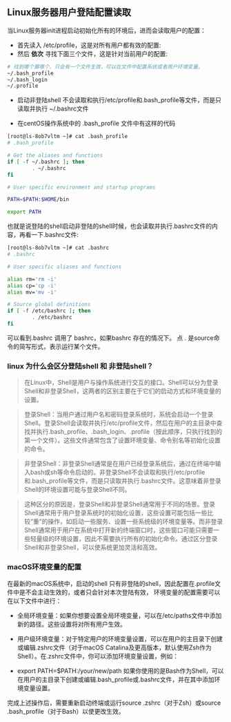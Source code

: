 ## Linux服务器用户登陆配置读取

当Linux服务器init进程启动初始化所有的环境后，进而会读取用户的配置：

-   首先读入 /etc/profile，这是对所有用户都有效的配置:
-   然后 **依次** 寻找下面三个文件，这是针对当前用户的配置:

```sh
# 找到哪个算哪个，只会有一个文件生效，可以在文件中配置系统或者用户环境变量。
~/.bash_profile
~/.bash_login
~/.profile
```

-   启动非登陆shell
    不会读取和执行/etc/profile和.bash_profile等文件，而是只读取并执行 ~/.bashrc文件

-   在centOS操作系统中的 .bash_profile 文件中有这样的代码

```sh
[root@ls-8ob7vltm ~]# cat .bash_profile
# .bash_profile

# Get the aliases and functions
if [ -f ~/.bashrc ]; then
        . ~/.bashrc
fi

# User specific environment and startup programs

PATH=$PATH:$HOME/bin

export PATH

```

也就是说登陆的shell启动非登陆的shell时候，也会读取并执行.bashrc文件的内容，再看一下.bashrc文件:

```sh
[root@ls-8ob7vltm ~]# cat .bashrc
# .bashrc

# User specific aliases and functions

alias rm='rm -i'
alias cp='cp -i'
alias mv='mv -i'

# Source global definitions
if [ -f /etc/bashrc ]; then
        . /etc/bashrc
fi
```

可以看到.bashrc 调用了 bashrc，如果bashrc 存在的情况下。
点 . 是source命令的简写形式，表示运行某个文件。

### linux 为什么会区分登陆shell 和 非登陆shell？

> 在Linux中，Shell是用户与操作系统进行交互的接口。Shell可以分为登录Shell和非登录Shell，这两者的区别主要在于它们的启动方式和环境变量的设置。

> 登录Shell：当用户通过用户名和密码登录系统时，系统会启动一个登录Shell。登录Shell会读取并执行/etc/profile文件，然后在用户的主目录中查找并执行.bash_profile、.bash_login、.profile（按此顺序，只执行找到的第一个文件）。这些文件通常包含了设置环境变量、命令别名等初始化设置的命令。

> 非登录Shell：非登录Shell通常是在用户已经登录系统后，通过在终端中输入bash或sh等命令启动的。非登录Shell不会读取和执行/etc/profile和.bash_profile等文件，而是只读取并执行.bashrc文件。这意味着非登录Shell的环境设置可能与登录Shell不同。

> 这种区分的原因是，登录Shell和非登录Shell通常用于不同的场景。登录Shell通常用于用户登录系统时的初始化设置，这些设置可能包括一些比较“重”的操作，如启动一些服务、设置一些系统级的环境变量等。而非登录Shell通常用于用户在系统中打开新的终端窗口时，这些窗口可能只需要一些轻量级的环境设置，因此不需要执行所有的初始化命令。通过区分登录Shell和非登录Shell，可以使系统更加灵活和高效。

### macOS环境变量的配置

在最新的macOS系统中，启动的shell 只有非登陆的shell，因此配置在.profile文件中是不会主动生效的，或者只会针对本次登陆有效， 环境变量的配置需要可以在以下文件中进行：

-   全局环境变量：如果你想要设置全局环境变量，可以在/etc/paths文件中添加新的路径。这些设置将对所有用户生效。

-   用户级环境变量：对于特定用户的环境变量设置，可以在用户的主目录下创建或编辑.zshrc文件（对于macOS Catalina及更高版本，默认使用Zsh作为Shell）。在.zshrc文件中，你可以添加环境变量设置，例如：

-   export PATH=$PATH:/your/new/path
    如果你使用的是Bash作为Shell，可以在用户的主目录下创建或编辑.bash_profile或.bashrc文件，并在其中添加环境变量设置。

完成上述操作后，需要重新启动终端或运行source .zshrc（对于Zsh）或source .bash_profile（对于Bash）以使更改生效。
